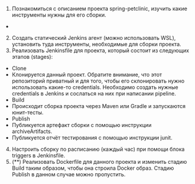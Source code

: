 1. Познакомиться с описанием проекта spring-petclinic, изучить какие инструменты нужны для его сборки.
+
2. Создать статический Jenkins агент (можно использовать WSL), установить туда инструменты, необходимые для сборки проекта.
3. Реализовать Jenkinsfile для проекта, который состоит из следующих этапов (stages):
- Clone
- Клонируется данный проект. Обратите внимание, что этот репозиторий приватный и для того, чтобы его склонировать нужно использовать какие-то credentials. Необходимо создать нужные credentials в Jenkins и сослаться на них при написании pipeline.
- Build
- Происходит сборка проекта через Maven или Gradle и запускаются юнит-тесты.
- Publish
- Публикуется артефакт сборки с помощью инструкции archiveArtifacts.
- Публикуется отчёт тестирования с помощью инструкции junit.
4. Настроить сборку по расписанию (каждый час) при помощи блока triggers в Jenkinsfile.
5. (**) Реализовать Dockerfile для данного проекта и изменить стадию Build таким образом, чтобы она строила Docker образ. Стадию Publish в данном случае можно пропустить.